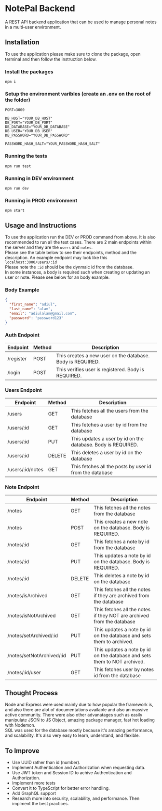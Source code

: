 # NotePal Backend

A REST API backend application that can be used to manage personal notes in a multi-user environment.

## Installation
To use the application please make sure to clone the package, open terminal and then follow the instruction below.

### Install the packages
```
npm i
```

### Setup the environment varibles (create an .env on the root of the folder)
```
PORT=3000

DB_HOST="YOUR_DB_HOST"
DB_PORT="YOUR_DB_PORT"
DB_DATABASE="YOUR_DB_DATABASE"
DB_USER="YOUR_DB_USER"
DB_PASSWORD="YOUR_DB_PASSWORD"

PASSWORD_HASH_SALT="YOUR_PASSWORD_HASH_SALT"
```
### Running the tests
```
npm run test
```
### Running in DEV environment
```
npm run dev
```
### Running in PROD environment
```
npm start
```

## Usage and Instructions
To use the application run the DEV or PROD command from above. It is also recommended to run all the test cases.
There are 2 main endpoints within the server and they are the `users` and `notes`.
<br />
Please see the table below to see their endpoints, method and the description. 
An example endpoint may look like this ```localhost:3000/users/:id``` 
<br />
Please note the `:id` should be the dynmaic id from the database.
<br />
In some instances, a body is required such when creating or updating an user or note. Please see below for an body example.

### Body Example
```json
{
  "first_name": "adiul",
  "last_name": "alam",
  "email": "adiulalam@gmail.com",
  "password": "password123"
}
```

### Auth Endpoint
| Endpoint | Method | Description |
| ----------- | ----------- | ----------- | 
| /register | POST | This creates a new user on the database. Body is REQUIRED. | 
| /login | POST | This verifies user is registered. Body is REQUIRED. | 

### Users Endpoint
| Endpoint | Method | Description |
| ----------- | ----------- | ----------- | 
| /users | GET | This fetches all the users from the database | 
| /users/:id | GET | This fetches a user by id from the database |
| /users/:id | PUT | This updates a user by id on the database. Body is REQUIRED. |
| /users/:id | DELETE | This deletes a user by id on the database |
| /users/:id/notes | GET | This fetches all the posts by user id from the database |

### Note Endpoint
| Endpoint | Method | Description |
| ----------- | ----------- | ----------- | 
| /notes | GET | This fetches all the notes from the database | 
| /notes | POST | This creates a new note on the database. Body is REQUIRED. | 
| /notes/:id | GET | This fetches a note by id from the database |
| /notes/:id | PUT | This updates a note by id on the database. Body is REQUIRED. |
| /notes/:id | DELETE | This deletes a note by id on the database |
| /notes/isArchived | GET | This fetches all the notes if they are archived from the database |
| /notes/isNotArchived | GET | This fetches all the notes if they NOT are archived from the database |
| /notes/setArchived/:id | PUT | This updates a note by id on the database and sets them to archived. |
| /notes/setNotArchived/:id | PUT | This updates a note by id on the database and sets them to NOT archived. |
| /notes/:id/user | GET | This fetches user by notes id from the database |

## Thought Process
Node and Express were used mainly due to how popular the framework is, and also there are alot of documentations available and also an massive active community. There were also other advanatages such as easily manipulate JSON to JS Object, amazing package manager, fast hot loading with Nodemon.
<br>
SQL was used for the database mostly because it's amazing performance, and scalability. It's also very easy to learn, understand, and flexible. 

## To Improve
- Use UUID rather than id (number).
- Implement Authentication and Authorization when requesting data.
- Use JWT token and Session ID to achive Authentication and Authorization.
- Implement more tests
- Convert it to TypeScript for better error handling.
- Add GraphQL support
- Research more into security, scalability, and performance. Then implment the best practices. 